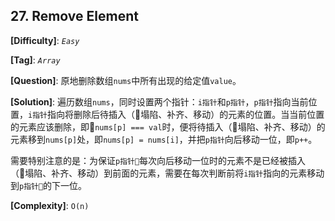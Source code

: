 ## 27. Remove Element

__[Difficulty]__: _`Easy`_

__[Tag]__: _`Array`_

__[Question]__: 原地删除数组`nums`中所有出现的给定值`value`。

__[Solution]__: 遍历数组`nums`，同时设置两个指针：`i指针`和`p指针`，`p指针`指向当前位置，`i指针`指向将删除后待插入（塌陷、补齐、移动）的元素的位置。当当前位置的元素应该删除，即`nums[p] === val`时，便将待插入（塌陷、补齐、移动）的元素移到`nums[p]`处，即`nums[p] = nums[i]`，并把`p指针`向后移动一位，即`p++`。

需要特别注意的是：为保证`p指针`每次向后移动一位时的元素不是已经被插入（塌陷、补齐、移动）到前面的元素，需要在每次判断前将`i指针`指向的元素移动到`p指针`的下一位。

__[Complexity]__: `O(n)`
